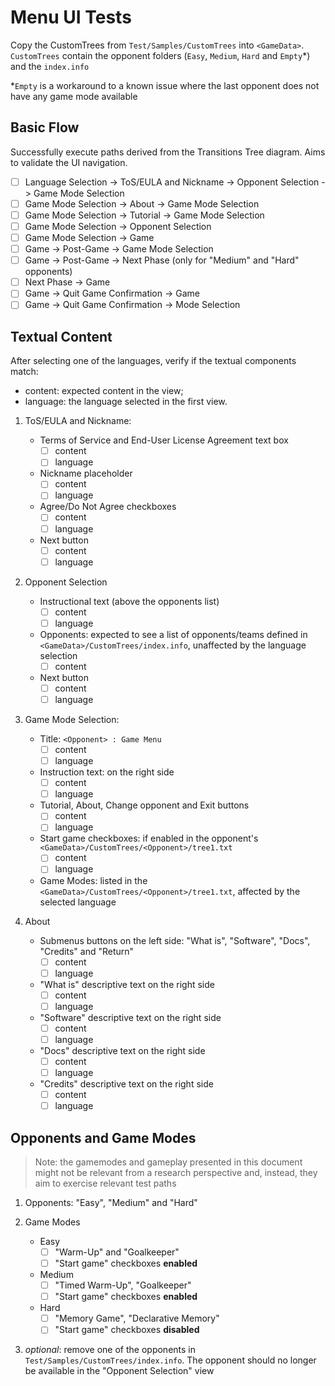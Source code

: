 # Menu UI Tests

Copy the CustomTrees from `Test/Samples/CustomTrees` into `<GameData>`. `CustomTrees` contain the opponent folders (`Easy`, `Medium`, `Hard` and `Empty`*) and the `index.info`

*`Empty` is a workaround to a known issue where the last opponent does not have any game mode available

## Basic Flow

Successfully execute paths derived from the Transitions Tree diagram. Aims to validate the UI navigation.

- [ ] Language Selection -> ToS/EULA and Nickname -> Opponent Selection -> Game Mode Selection
- [ ] Game Mode Selection -> About -> Game Mode Selection
- [ ] Game Mode Selection -> Tutorial -> Game Mode Selection
- [ ] Game Mode Selection -> Opponent Selection
- [ ] Game Mode Selection -> Game
- [ ] Game -> Post-Game -> Game Mode Selection
- [ ] Game -> Post-Game -> Next Phase (only for "Medium" and "Hard" opponents)
- [ ] Next Phase -> Game
- [ ] Game -> Quit Game Confirmation -> Game
- [ ] Game -> Quit Game Confirmation -> Mode Selection

## Textual Content

After selecting one of the languages, verify if the textual components match:

- content: expected content in the view;
- language: the language selected in the first view.

1. ToS/EULA and Nickname:
    - Terms of Service and End-User License Agreement text box
        - [ ] content
        - [ ] language
    - Nickname placeholder
        - [ ] content
        - [ ] language
    - Agree/Do Not Agree checkboxes
        - [ ] content
        - [ ] language
    - Next button
        - [ ] content
        - [ ] language

1. Opponent Selection
    - Instructional text (above the opponents list)
        - [ ] content
        - [ ] language
    - Opponents: expected to see a list of opponents/teams defined in `<GameData>/CustomTrees/index.info`, unaffected by the language selection
        - [ ] content
    - Next button
        - [ ] content
        - [ ] language

1. Game Mode Selection:
    - Title: `<Opponent> : Game Menu`
        - [ ] content
        - [ ] language
    - Instruction text: on the right side
        - [ ] content
        - [ ] language
    - Tutorial, About, Change opponent and Exit buttons
        - [ ] content
        - [ ] language
    - Start game checkboxes: if enabled in the opponent's `<GameData>/CustomTrees/<Opponent>/tree1.txt`
        - [ ] content
        - [ ] language
    - Game Modes: listed in the `<GameData>/CustomTrees/<Opponent>/tree1.txt`, affected by the selected language

1. About
    - Submenus buttons on the left side: "What is", "Software", "Docs", "Credits" and "Return"
        - [ ] content
        - [ ] language
    - "What is" descriptive text on the right side
        - [ ] content
        - [ ] language
    - "Software" descriptive text on the right side
        - [ ] content
        - [ ] language
    - "Docs" descriptive text on the right side
        - [ ] content
        - [ ] language
    - "Credits" descriptive text on the right side
        - [ ] content
        - [ ] language

## Opponents and Game Modes

> Note: the gamemodes and gameplay presented in this document might not be relevant from a research perspective and, instead, they aim to exercise relevant test paths

1. Opponents: "Easy", "Medium" and "Hard"

1. Game Modes
    - Easy
        - [ ] "Warm-Up" and "Goalkeeper"
        - [ ] "Start game" checkboxes **enabled** 
    - Medium
        - [ ] "Timed Warm-Up", "Goalkeeper"
        - [ ] "Start game" checkboxes **enabled**
    - Hard
        - [ ] "Memory Game", "Declarative Memory"
        - [ ] "Start game" checkboxes **disabled**

1. *optional*: remove one of the opponents in `Test/Samples/CustomTrees/index.info`. The opponent should no longer be available in the "Opponent Selection" view
